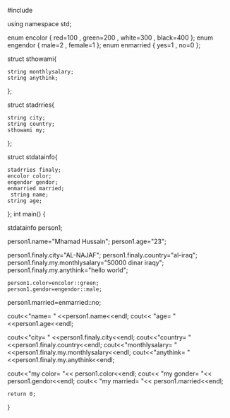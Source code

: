 #include <iostream>

using namespace std;

enum encolor { red=100 , green=200 , white=300 , black=400 };
enum engendor { male=2 , female=1 };
enum enmarried { yes=1 , no=0 };

struct sthowami{
    
   
    string monthlysalary;
    string anythink;
    
};

struct stadrries{
    
    string city;
    string country;
    sthowami my;
};

struct stdatainfo{
    
    stadrries finaly;
    encolor color;
    engendor gendor;
    enmarried married;
     string name;
    string age;
    
};
int main()
{
   
   stdatainfo person1;
   
   person1.name="Mhamad Hussain";
   person1.age="23";
   
   person1.finaly.city="AL-NAJAF";
    person1.finaly.country="al-iraq";
    person1.finaly.my.monthlysalary="50000 dinar iraqy";
     person1.finaly.my.anythink="hello world";
    
    person1.color=encolor::green;
    person1.gendor=engendor::male;
   person1.married=enmarried::no;
   
   cout<<"name= " <<person1.name<<endl;
   cout<< "age= " <<person1.age<<endl;
   
   cout<<"city= " <<person1.finaly.city<<endl;
   cout<<"country= " <<person1.finaly.country<<endl;
   cout<<"monthlysalary= " <<person1.finaly.my.monthlysalary<<endl;
   cout<<"anythink= " <<person1.finaly.my.anythink<<endl;
   
   cout<<"my color= "<< person1.color<<endl;
   cout<< "my gonder= "<< person1.gendor<<endl;
   cout<< "my married= "<< person1.married<<endl;
   

    return 0;
}
